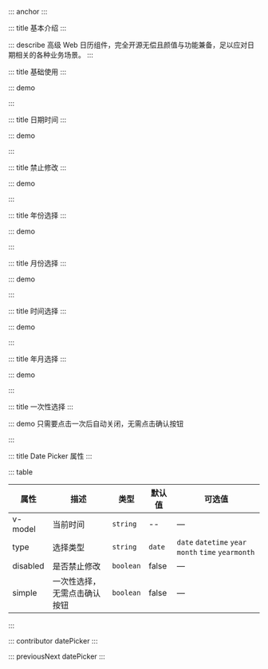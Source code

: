 ::: anchor
:::


::: title 基本介绍
:::

::: describe 高级 Web 日历组件，完全开源无偿且颜值与功能兼备，足以应对日期相关的各种业务场景。
:::

::: title 基础使用
:::

::: demo

<template>
  <lay-date-picker v-model="endTime" placeholder="click me"></lay-date-picker>
</template>

<script>
import { ref } from 'vue'

export default {
  setup() {

   const endTime = ref("");

    return {
      endTime
    }
  }
}
</script>

:::

::: title 日期时间
:::

::: demo

<template>
  <lay-date-picker type="datetime" v-model="endTime2"></lay-date-picker>
</template>

<script>
import { ref } from 'vue'

export default {
  setup() {

   const endTime2 = ref("2022-03-04 17:35:00");

    return {
      endTime2
    }
  }
}
</script>

:::

::: title 禁止修改
:::

::: demo

<template>
  <lay-date-picker disabled type="year" v-model="endTime3"></lay-date-picker>
</template>

<script>
import { ref } from 'vue'

export default {
  setup() {

   const endTime3 = ref("2022-03-04 17:35:00");

    return {
      endTime3
    }
  }
}
</script>

:::

::: title 年份选择
:::

::: demo

<template>
  <lay-date-picker type="year" v-model="endTime3"></lay-date-picker>
</template>

<script>
import { ref } from 'vue'

export default {
  setup() {

   const endTime3 = ref("2022-03-04 17:35:00");

    return {
      endTime3
    }
  }
}
</script>

:::

::: title 月份选择
:::

::: demo

<template>
  <lay-date-picker type="month" v-model="endTime4"></lay-date-picker>
</template>

<script>
import { ref } from 'vue'

export default {
  setup() {

   const endTime4 = ref("2022-03-04 17:35:00");

    return {
      endTime4
    }
  }
}
</script>

:::

::: title 时间选择
:::

::: demo

<template>
  <lay-date-picker type="time" v-model="endTime5"></lay-date-picker>
</template>

<script>
import { ref } from 'vue'

export default {
  setup() {

   const endTime5 = ref("2022-03-04 17:35:00");

    return {
      endTime5
    }
  }
}
</script>

:::

::: title 年月选择
:::

::: demo

<template>
  <lay-date-picker type="yearmonth" v-model="endTime6"></lay-date-picker>
</template>

<script>
import { ref } from 'vue'

export default {
  setup() {

   const endTime6 = ref("2022-03-04 17:35:00");

    return {
      endTime6
    }
  }
}
</script>

:::

::: title 一次性选择
:::

::: demo 只需要点击一次后自动关闭，无需点击确认按钮

<template>
  <lay-date-picker v-model="endTime7" simple></lay-date-picker>
</template>

<script>
import { ref } from 'vue'

export default {
  setup() {

   const endTime7 = ref("2022-03-04 17:35:00");

    return {
      endTime7
    }
  }
}
</script>

:::

::: title Date Picker 属性
:::

::: table

| 属性          | 描述                                                         | 类型           | 默认值 | 可选值         |
| ------------- | ------------------------------------------------------------ | -------------- | ------ | -------------- |
| v-model      | 当前时间                                                     | `string`         | --    | —             |
| type        | 选择类型                                                   | `string`         | `date`    | `date` `datetime` `year` `month` `time` `yearmonth`             |
| disabled      | 是否禁止修改                                                     | `boolean`         | false    | —             |
| simple      | 一次性选择，无需点击确认按钮                                         | `boolean`         | false    | —             |

:::

::: contributor datePicker
:::

::: previousNext datePicker
:::